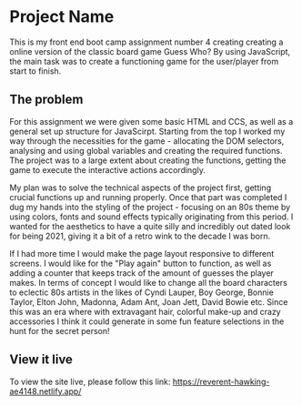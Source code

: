 # Project Name

This is my front end boot camp assignment number 4 creating creating a online version of the classic board game Guess Who? By using JavaScript, the main task was to create a functioning game for the user/player from start to finish. 

## The problem

For this assignment we were given some basic HTML and CCS, as well as a general set up structure for JavaScirpt. Starting from the top I worked my way through the necessities for the game - allocating the DOM selectors, analysing and using global variables and creating the required functions. The project was to a large extent about creating the functions, getting the game to execute the interactive actions accordingly.     

My plan was to solve the technical aspects of the project first, getting crucial functions up and running properly. Once that part was completed I dug my hands into the styling of the project - focusing on an 80s theme by using colors, fonts and sound effects typically originating from this period. I wanted for the aesthetics to have a quite silly and incredibly out dated look for being 2021, giving it a bit of a retro wink to the decade I was born. 

If I had more time I would make the page layout responsive to different screens. I would like for the "Play again" button to function, as well as adding a counter that keeps track of the amount of guesses the player makes. In terms of concept I would like to change all the board characters to eclectic 80s artists in the likes of Cyndi Lauper, Boy George, Bonnie Taylor, Elton John, Madonna, Adam Ant, Joan Jett, David Bowie etc. Since this was an era where with extravagant hair, colorful make-up and crazy accessories I think it could generate in some fun feature selections in the hunt for the secret person!

## View it live

To view the site live, please follow this link: https://reverent-hawking-ae4148.netlify.app/
